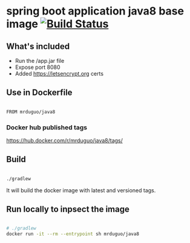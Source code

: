 # spring boot application java8 base image  [![Build Status](https://travis-ci.org/mrduguo/java8.svg?branch=master)](https://travis-ci.org/mrduguo/java8)

## What's included


* Run the /app.jar file
* Expose port 8080
* Added https://letsencrypt.org certs

## Use in Dockerfile


```bash

FROM mrduguo/java8

```

### Docker hub published tags

https://hub.docker.com/r/mrduguo/java8/tags/



## Build


```bash

./gradlew

```

It will build the docker image with latest and versioned tags.


## Run locally to inpsect the image


```bash

# ./gradlew
docker run -it --rm --entrypoint sh mrduguo/java8 


```
